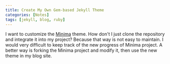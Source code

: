```yaml
---
title: Create My Own Gem-based Jekyll Theme
categories: [Notes]
tags: [jekyll, blog, ruby]
---
```


I want to customize the [Minima](https://github.com/jekyll/minima) theme. How don't I just clone the repository and integrate it into my project? Because that way is not easy to maintain. I would very difficult to keep track of the new progress of Minima project. A better way is forking the Minima project and modify it, then use the new theme in my blog site.

